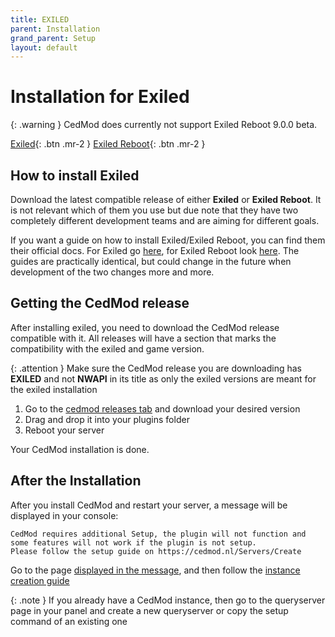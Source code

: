 ```yaml
---
title: EXILED
parent: Installation
grand_parent: Setup
layout: default
---
```


# Installation for Exiled

{: .warning }
CedMod does currently not support Exiled Reboot 9.0.0 beta.

[Exiled](https://github.com/ExMod-Team/EXILED){: .btn .mr-2 }
[Exiled Reboot](https://github.com/Exiled-Team/EXILED){: .btn .mr-2 }

## How to install Exiled

Download the latest compatible release of either **Exiled** or **Exiled Reboot**.
It is not relevant
which of them you use but due note that they have two completely different development teams
and are aiming for different goals.

If you want a guide on how to install Exiled/Exiled Reboot, 
you can find them their official docs. 
For Exiled go [here](https://github.com/ExMod-Team/EXILED/blob/master/.github/documentation/README.md#installation), 
for Exiled Reboot look [here](https://github.com/Exiled-Team/EXILED?tab=readme-ov-file#installation).
The guides are practically identical, but could change in the future when development of the two changes more and more.

## Getting the CedMod release

After installing exiled, you need to download the CedMod release compatible with it.
All releases will have a section that marks the compatibility with the exiled and game version.

{: .attention }
Make sure the CedMod release you are downloading has **EXILED** and not **NWAPI** in its title as only the exiled versions are meant for the exiled installation

1. Go to the [cedmod releases tab](https://github.com/CedModV2/CedMod/releases) and download your desired version
2. Drag and drop it into your plugins folder
3. Reboot your server

Your CedMod installation is done. 

## After the Installation

After you install CedMod and restart your server, a message will be displayed in your console:
```
CedMod requires additional Setup, the plugin will not function and some features will not work if the plugin is not setup.
Please follow the setup guide on https://cedmod.nl/Servers/Create
```

Go to the page [displayed in the message](https://cedmod.nl/Servers/Create),
and then follow the [instance creation guide](https://docs.cedmod.nl/docs/Setup/Instance/create.html)

{: .note }
If you already have a CedMod instance, then go to the queryserver page in your panel and create a new queryserver or copy the setup command of an existing one
